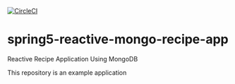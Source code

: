[![CircleCI](https://circleci.com/gh/dugurlu/spring5-recipe-app/tree/reactive.svg?style=svg)](https://circleci.com/gh/dugurlu/spring5-recipe-app/tree/reactive)

# spring5-reactive-mongo-recipe-app
Reactive Recipe Application Using MongoDB

This repository is an example application
